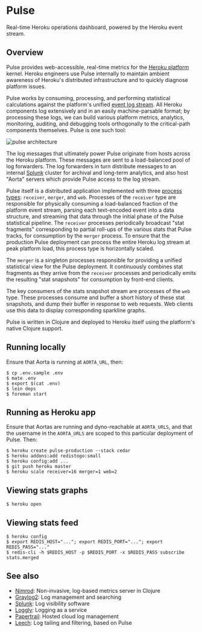 # Pulse

Real-time Heroku operations dashboard, powered by the Heroku event stream.


## Overview

Pulse provides web-accessible, real-time metrics for the [Heroku platform](http://http://www.heroku.com/) kernel. Heroku engineers use Pulse internally to maintain ambient awareness of Heroku's distributed infrastructure and to quickly diagnose platform issues.

Pulse works by consuming, processing, and performing statistical calculations against the platform's unified [event log stream](http://adam.heroku.com/past/2011/4/1/logs_are_streams_not_files/). All Heroku components log extensively and in an easily machine-parsable format; by processing these logs, we can build various platform metrics, analytics, monitoring, auditing, and debugging tools orthogonally to the critical-path components themselves. Pulse is one such tool:

![pulse architecture](http://s3.amazonaws.com/pulse-doc/architecture.png)

The log messages that ultimately power Pulse originate from hosts across the Heroku platform. These messages are sent to a load-balanced pool of log forwarders. The log forwarders in turn distribute messages to an internal [Splunk](http://www.splunk.com/) cluster for archival and long-term analytics, and also host "Aorta" servers which provide Pulse access to the log stream.

Pulse itself is a distributed application implemented with three [process types](http://devcenter.heroku.com/articles/process-model): `receiver`, `merger`, and `web`. Processes of the `receiver` type are responsible for physically consuming a load-balanced fraction of the platform event stream, parsing each text-encoded event into a data structure, and streaming that data through the initial phase of the Pulse statistical pipeline. The `receiver` processes periodically broadcast "stat fragments" corresponding to partial roll-ups of the various stats that Pulse tracks, for consumption by the `merger` process. To ensure that the production Pulse deployment can process the entire Heroku log stream at peak platform load, this process type is horizontally scaled.

The `merger` is a singleton processes responsible for providing a unified statistical view for the Pulse deployment. It continuously combines stat fragments as they arrive from the `receiver` processes and periodically emits the resulting "stat snapshots" for consumption by front-end clients.

The key consumers of the stats snapshot stream are processes of the `web` type. These processes consume and buffer a short history of these stat snapshots, and dump their buffer in response to web requests. Web clients use this data to display corresponding sparkline graphs.

Pulse is written in Clojure and deployed to Heroku itself using the platform's native Clojure support.


## Running locally

Ensure that Aorta is running at `AORTA_URL`, then:

    $ cp .env.sample .env
    $ mate .env
    $ export $(cat .env)
    $ lein deps
    $ foreman start


## Running as Heroku app

Ensure that Aortas are running and dyno-reachable at `AORTA_URLS`, and that the username in the `AORTA_URLS` are scoped to this particular deployment of Pulse. Then:

    $ heroku create pulse-production --stack cedar
    $ heroku addons:add redistogo:small
    $ heroku config:add ...
    $ git push heroku master
    $ heroku scale receiver=16 merger=1 web=2


## Viewing stats graphs

    $ heroku open


## Viewing stats feed

    $ heroku config
    $ export REDIS_HOST="..."; export REDIS_PORT="..."; export REDIS_PASS="..."
    $ redis-cli -h $REDIS_HOST -p $REDIS_PORT -x $REDIS_PASS subscribe stats.merged


## See also

* [Nimrod](https://github.com/sbtourist/nimrod): Non-invasive, log-based metrics server in Clojure
* [Graylog2](http://graylog2.org/): Log management and searching
* [Splunk](http://www.splunk.com/): Log visibility software
* [Loggly](http://www.loggly.com/): Logging as a service
* [Papertrail](https://papertrailapp.com): Hosted cloud log management
* [Leech](https://github.com/heroku/leech): Log tailing and filtering, based on Pulse
